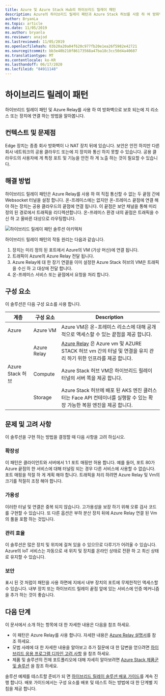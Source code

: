 ```yaml
---
title: Azure 및 Azure Stack Hub의 하이브리드 릴레이 패턴
description: Azure의 하이브리드 릴레이 패턴과 Azure Stack 허브를 사용 하 여 방화벽으로 보호 되는에 지 리소스에 연결 합니다.
author: BryanLa
ms.topic: article
ms.date: 11/05/2019
ms.author: bryanla
ms.reviewer: anajod
ms.lastreviewed: 11/05/2019
ms.openlocfilehash: 03b20a20a04f620c977fb20e1ea26f5982e42721
ms.sourcegitcommit: bb3e40b210f86173568a47ba18c3cc50d4a40607
ms.translationtype: MT
ms.contentlocale: ko-KR
ms.lasthandoff: 06/17/2020
ms.locfileid: "84911148"
---
```

# <a name="hybrid-relay-pattern"></a>하이브리드 릴레이 패턴

하이브리드 릴레이 패턴 및 Azure Relay를 사용 하 여 방화벽으로 보호 되는에 지 리소스 또는 장치에 연결 하는 방법을 알아봅니다.

## <a name="context-and-problem"></a>컨텍스트 및 문제점

Edge 장치는 종종 회사 방화벽이 나 NAT 장치 뒤에 있습니다. 보안은 안전 하지만 다른 회사 네트워크의 공용 클라우드 또는에 지 장치와 통신 하지 못할 수 있습니다. 공용 클라우드의 사용자에 게 특정 포트 및 기능을 안전 하 게 노출 하는 것이 필요할 수 있습니다.

## <a name="solution"></a>해결 방법

하이브리드 릴레이 패턴은 Azure Relay를 사용 하 여 직접 통신할 수 없는 두 끝점 간에 Websocket 터널을 설정 합니다. 온-프레미스에는 없지만 온-프레미스 끝점에 연결 해야 하는 장치는 공용 클라우드의 끝점에 연결 됩니다. 이 끝점은 보안 채널을 통해 미리 정의 된 경로에서 트래픽을 리디렉션합니다. 온-프레미스 환경 내의 끝점은 트래픽을 수신 하 고 올바른 대상으로 라우팅합니다.

![하이브리드 릴레이 패턴 솔루션 아키텍처](media/pattern-hybrid-relay/solution-architecture.png)

하이브리드 릴레이 패턴의 작동 원리는 다음과 같습니다.

1. 장치는 미리 정의 된 포트에서 Azure의 VM (가상 머신)에 연결 됩니다.
2. 트래픽이 Azure의 Azure Relay 전달 됩니다.
3. Azure Relay에 대 한 장기 연결을 이미 설정한 Azure Stack 허브의 VM은 트래픽을 수신 하 고 대상에 전달 합니다.
4. 온-프레미스 서비스 또는 끝점에서 요청을 처리 합니다.

## <a name="components"></a>구성 요소

이 솔루션은 다음 구성 요소를 사용 합니다.

| 계층 | 구성 요소 | Description |
|----------|-----------|-------------|
| Azure | Azure VM | Azure VM은 온-프레미스 리소스에 대해 공개적으로 액세스할 수 있는 끝점을 제공 합니다. |
| | Azure Relay | [Azure Relay](/azure/azure-relay/) 은 Azure vm 및 AZURE STACK 허브 vm 간의 터널 및 연결을 유지 관리 하기 위한 인프라를 제공 합니다.|
| Azure Stack 허브 | Compute | Azure Stack 허브 VM은 하이브리드 릴레이 터널의 서버 쪽을 제공 합니다. |
| | Storage | Azure Stack 허브에 배포 된 AKS 엔진 클러스터는 Face API 컨테이너를 실행할 수 있는 확장 가능한 복원 엔진을 제공 합니다.|

## <a name="issues-and-considerations"></a>문제 및 고려 사항

이 솔루션을 구현 하는 방법을 결정할 때 다음 사항을 고려 하십시오.

### <a name="scalability"></a>확장성

이 패턴은 클라이언트와 서버에서 1:1 포트 매핑만 허용 합니다. 예를 들어, 포트 80가 Azure 끝점의 한 서비스에 대해 터널링 되는 경우 다른 서비스에 사용할 수 없습니다. 포트 매핑을 적절 하 게 계획 해야 합니다. 트래픽을 처리 하려면 Azure Relay 및 Vm의 크기를 적절히 조정 해야 합니다.

### <a name="availability"></a>가용성

이러한 터널 및 연결은 중복 되지 않습니다. 고가용성을 보장 하기 위해 오류 검사 코드를 구현할 수 있습니다. 또 다른 옵션은 부하 분산 장치 뒤에 Azure Relay 연결 된 Vm의 풀을 포함 하는 것입니다.

### <a name="manageability"></a>관리 효율

이 솔루션은 많은 장치 및 위치에 걸쳐 있을 수 있으므로 다루기가 어려울 수 있습니다. Azure의 IoT 서비스는 자동으로 새 위치 및 장치를 온라인 상태로 전환 하 고 최신 상태로 유지할 수 있습니다.

### <a name="security"></a>보안

표시 된 것 처럼이 패턴을 사용 하면에 지에서 내부 장치의 포트에 무제한적인 액세스할 수 있습니다. 내부 장치 또는 하이브리드 릴레이 끝점 앞에 있는 서비스에 인증 메커니즘을 추가 하는 것이 좋습니다.

## <a name="next-steps"></a>다음 단계

이 문서에서 소개 하는 항목에 대 한 자세한 내용은 다음을 참조 하세요.

- 이 패턴은 Azure Relay를 사용 합니다. 자세한 내용은 [Azure Relay 설명서](/azure/azure-relay/)를 참조 하세요.
- 모범 사례에 대 한 자세한 내용을 알아보고 추가 질문에 대 한 답변을 얻으려면 [하이브리드 응용 프로그램 디자인 고려 사항](overview-app-design-considerations.md) 을 참조 하세요.
- 제품 및 솔루션의 전체 포트폴리오에 대해 자세히 알아보려면 [Azure Stack 제품군 및 솔루션](/azure-stack) 을 참조 하세요.

솔루션 예제를 테스트할 준비가 되 면 [하이브리드 릴레이 솔루션 배포 가이드](https://aka.ms/hybridrelaydeployment)를 계속 진행 합니다. 배포 가이드에서는 구성 요소를 배포 및 테스트 하는 방법에 대 한 단계별 지침을 제공 합니다.